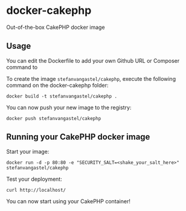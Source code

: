 docker-cakephp
======================

Out-of-the-box CakePHP docker image


Usage
-----

You can edit the Dockerfile to add your own Github URL or Composer command to 

To create the image `stefanvangastel/cakephp`, execute the following command on the docker-cakephp folder:

	docker build -t stefanvangastel/cakephp .

You can now push your new image to the registry:

	docker push stefanvangastel/cakephp


Running your CakePHP docker image
-----------------------------------

Start your image:

	docker run -d -p 80:80 -e "SECURITY_SALT=<shake_your_salt_here>" stefanvangastel/cakephp

Test your deployment:

	curl http://localhost/

You can now start using your CakePHP container!